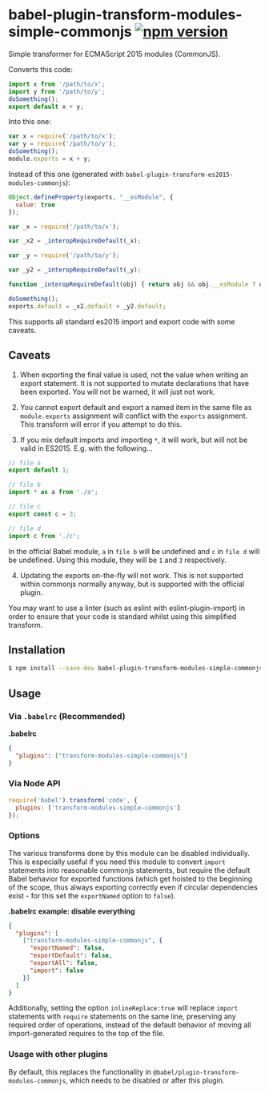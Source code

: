 # babel-plugin-transform-modules-simple-commonjs [![npm version](https://badge.fury.io/js/babel-plugin-transform-modules-simple-commonjs.svg)](https://badge.fury.io/js/babel-plugin-transform-modules-simple-commonjs)

Simple transformer for ECMAScript 2015 modules (CommonJS).

Converts this code:
```js
import x from '/path/to/x';
import y from '/path/to/y';
doSomething();
export default x + y;
```

Into this one:
```js
var x = require('/path/to/x');
var y = require('/path/to/y');
doSomething();
module.exports = x + y;
```

Instead of this one (generated with ``babel-plugin-transform-es2015-modules-commonjs``):
```js
Object.defineProperty(exports, "__esModule", {
  value: true
});

var _x = require('/path/to/x');

var _x2 = _interopRequireDefault(_x);

var _y = require('/path/to/y');

var _y2 = _interopRequireDefault(_y);

function _interopRequireDefault(obj) { return obj && obj.__esModule ? obj : { default: obj }; }

doSomething();
exports.default = _x2.default + _y2.default;
```

This supports all standard es2015 import and export code with some caveats.

## Caveats

1. When exporting the final value is used, not the value when writing an export statement. It is not supported to mutate declarations that have been exported. You will not be warned, it will just not work.

2. You cannot export default and export a named item in the same file as `module.exports` assignment will conflict with the `exports` assignment. This transform will error if you attempt to do this.

3. If you mix default imports and importing `*`, it will work, but will not be valid in ES2015. E.g. with the following...

```js
// file a
export default 1;

// file b
import * as a from './a';

// file c
export const c = 3;

// file d
import c from './c';
```

In the official Babel module, `a` in `file b` will be undefined and `c` in `file d` will be undefined. Using this module, they will be `1` and `3` respectively.

4. Updating the exports on-the-fly will not work. This is not supported within commonjs normally anyway, but is supported with the official plugin.

You may want to use a linter (such as eslint with eslint-plugin-import) in order to ensure that your code is standard whilst using this simplified transform.

## Installation

```sh
$ npm install --save-dev babel-plugin-transform-modules-simple-commonjs
```

## Usage

### Via `.babelrc` (Recommended)

**.babelrc**

```json
{
  "plugins": ["transform-modules-simple-commonjs"]
}
```

### Via Node API

```js
require('babel').transform('code', {
  plugins: ['transform-modules-simple-commonjs']
});
```

### Options

The various transforms done by this module can be disabled individually.  This is especially useful if you need this module to convert `import` statements into reasonable commonjs statements, but require the default Babel behavior for exported functions (which get hoisted to the beginning of the scope, thus always exporting correctly even if circular dependencies exist - for this set the `exportNamed` option to `false`).

**.babelrc example: disable everything**

```json
{
  "plugins": [
    ["transform-modules-simple-commonjs", {
      "exportNamed": false,
      "exportDefault": false,
      "exportAll": false,
      "import": false
    }]
  ]
}
```

Additionally, setting the option `inlineReplace:true` will replace `import` statements with `require` statements on the same line, preserving any required order of operations, instead of the default behavior of moving all import-generated requires to the top of the file.

### Usage with other plugins

By default, this replaces the functionality in `@babel/plugin-transform-modules-commonjs`, which needs to be disabled or after this plugin.
